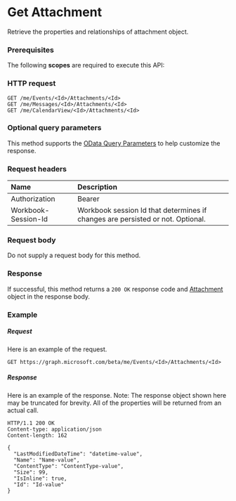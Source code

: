 # Get Attachment

Retrieve the properties and relationships of attachment object.
### Prerequisites
The following **scopes** are required to execute this API: 
### HTTP request
<!-- { "blockType": "ignored" } -->
```http
GET /me/Events/<Id>/Attachments/<Id>
GET /me/Messages/<Id>/Attachments/<Id>
GET /me/CalendarView/<Id>/Attachments/<Id>
```
### Optional query parameters
This method supports the [OData Query Parameters](http://graph.microsoft.io/docs/overview/query_parameters) to help customize the response.

### Request headers
| Name      |Description|
|:----------|:----------|
| Authorization  | Bearer <code>|
| Workbook-Session-Id  | Workbook session Id that determines if changes are persisted or not. Optional.|

### Request body
Do not supply a request body for this method.
### Response
If successful, this method returns a `200 OK` response code and [Attachment](../resources/attachment.md) object in the response body.
### Example
##### Request
Here is an example of the request.
<!-- {
  "blockType": "request",
  "name": "get_attachment"
}-->
```http
GET https://graph.microsoft.com/beta/me/Events/<Id>/Attachments/<Id>
```
##### Response
Here is an example of the response. Note: The response object shown here may be truncated for brevity. All of the properties will be returned from an actual call.
<!-- {
  "blockType": "response",
  "truncated": true,
  "@odata.type": "microsoft.graph.Attachment"
} -->
```http
HTTP/1.1 200 OK
Content-type: application/json
Content-length: 162

{
  "LastModifiedDateTime": "datetime-value",
  "Name": "Name-value",
  "ContentType": "ContentType-value",
  "Size": 99,
  "IsInline": true,
  "Id": "Id-value"
}
```

<!-- uuid: 8fcb5dbc-d5aa-4681-8e31-b001d5168d79
2015-10-25 14:57:30 UTC -->
<!-- {
  "type": "#page.annotation",
  "description": "Get Attachment",
  "keywords": "",
  "section": "documentation",
  "tocPath": ""
}-->